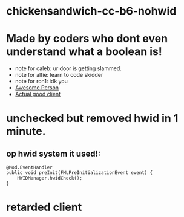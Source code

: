 # chickensandwich-cc-b6-nohwid

##

# Made by coders who dont even understand what a boolean is!

* note for caleb: ur door is getting slammed.
* note for alfie: learn to code skidder
* note for ron1: idk you
* [Awesome Person](https://www.youtube.com/channel/UCQTNW6i3K5nSFw7-fvnJ90A)
* [Actual good client](https://discord.gg/AvZhdB6Da5)

##

# unchecked but removed hwid in 1 minute.

## op hwid system it used!:
    @Mod.EventHandler
    public void preInit(FMLPreInitializationEvent event) {
        HWIDManager.hwidCheck();
    }
    
    

# retarded client
